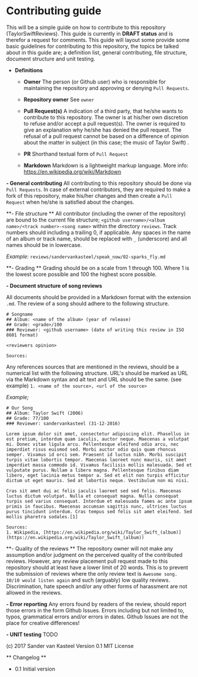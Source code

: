 # Contributing guide

This will be a simple guide on how to contribute to this repository (TaylorSwiftReviews). This guide is currently in **DRAFT status** and is therefor a request for comments. This guide will layout some provide some basic guidelines for contributing to this repository, the topics be talked about in this guide are; a definition list, general contributing, file structure, document structure and unit testing.

- **Definitions**

	* **Owner**
	The person (or Github user) who is responsible for maintaining the repository and approving or denying `Pull Requests`.
	
	* **Repository owner** 
	See `owner`

	* **Pull Request(s)** 
	A indication of a third party, that he/she wants to contribute to this repository. The owner is at his/her own discretion to refuse and/or accept a pull request(s). The owner is required to give an explanation why he/she has denied the pull request. The refusal of a pull request cannot be based on a difference of opinion about the matter in subject (in this case; the music of Taylor Swift) .
	
	* **PR**
	Shorthand textual form of `Pull Request`
	
	* **Markdown**
	Markdown is a lightweight markup language. More info: https://en.wikipedia.org/wiki/Markdown
	
**- General contributing**
All contributing to this repository should be done via `Pull Requests`. In case of external contributors, they are required to make a fork of this repository, make his/her changes and then create a `Pull Request` when he/she is satisfied about the changes.

**- File structure **
All contributor (including the owner of the repository) are bound to the current file structure; `<github username>/<album name>/<track number>-<song name>` within the directory `reviews`. Track numbers should including a trailing 0, if applicable. Any spaces in the name of an album or track name, should be replaced with `_` (underscore) and all names should be in lowercase. 

*Example:*
`reviews/sandervankasteel/speak_now/02-sparks_fly.md`

**- Grading **
Grading should be on a scale from 1 through 100. Where 1 is the lowest score possible and 100 the highest score possible. 

**- Document structure of song reviews**

All documents should be provided in a Markdown format with the extension `.md`. The review of a song should adhere to the following structure.

```
# Songname
## Album: <name of the album> (year of release)
## Grade: <grade>/100
### Reviewer: <github username> (date of writing this review in ISO 8601 format)

<reviewers opinion>

Sources:
```

Any references sources that are mentioned in the reviews, should be a numerical list with the following structure. URL's should be marked as URL via the Markdown syntax and alt text and URL should be the same. (see example)
`1. <name of the source>, <url of the source>` 

*Example;*
```
# Our Song
## Album: Taylor Swift (2006)
## Grade: 77/100
### Reviewer: sandervankasteel (31-12-2016)

Lorem ipsum dolor sit amet, consectetur adipiscing elit. Phasellus in est pretium, interdum quam iaculis, auctor neque. Maecenas a volutpat mi. Donec vitae ligula arcu. Pellentesque eleifend odio arcu, nec imperdiet risus euismod sed. Morbi auctor odio quis quam rhoncus semper. Vivamus id orci sem. Praesent id luctus nibh. Morbi suscipit turpis vitae lobortis tempor. Maecenas laoreet nunc mauris, sit amet imperdiet massa commodo id. Vivamus facilisis mollis malesuada. Sed et vulputate purus. Nullam a libero magna. Pellentesque finibus diam libero, eget lacinia metus tempor a. Sed et elit non turpis efficitur dictum ut eget mauris. Sed at lobortis neque. Vestibulum non mi nisi.

Cras sit amet dui ac felis iaculis laoreet sed sed felis. Maecenas luctus dictum volutpat. Nulla et consequat magna. Nulla consequat turpis sed varius consequat. Interdum et malesuada fames ac ante ipsum primis in faucibus. Maecenas accumsan sagittis nunc, ultrices luctus purus tincidunt interdum. Cras tempus sed felis sit amet eleifend. Sed mollis pharetra sodales.[1] 

Sources:
1. Wikipedia, [https://en.wikipedia.org/wiki/Taylor_Swift_(album)](https://en.wikipedia.org/wiki/Taylor_Swift_(album)) 

```

**- Quality of the reviews **
The repository owner will not make any assumption and/or judgment on the perceived quality of the contributed reviews. However, any review placement pull request made to this repository should at least have a lower limit of 20 words. This is to prevent the submission of reviews where the only review text is `Awesome song. 10/10 would listen again` and such (arguably) low quality reviews. Discrimination, hate speech and/or any other forms of harassment are not allowed in the reviews.

**- Error reporting**
Any errors found by readers of the review, should report those errors in the form Github Issues. Errors including but not limited to, typos, grammatical errors and/or errors in dates. Github Issues are not the place for creative differences!

**- UNIT testing**
TODO

(c) 2017 Sander van Kasteel
Version 0.1
MIT License

** Changelog **

* 0.1
	Initial version
	